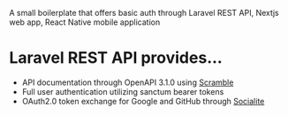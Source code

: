 A small boilerplate that offers basic auth through Laravel REST API, Nextjs web app, React Native mobile application

# Laravel REST API provides...
* API documentation through OpenAPI 3.1.0 using [Scramble](https://scramble.dedoc.co/)
* Full user authentication utilizing sanctum bearer tokens
* OAuth2.0 token exchange for Google and GitHub through [Socialite](https://socialiteproviders.com/)
